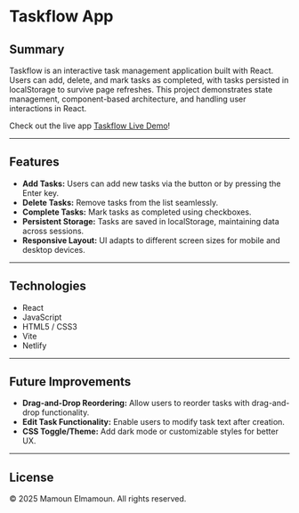 # Taskflow App

## Summary

Taskflow is an interactive task management application built with React. Users can add, delete, and mark tasks as completed, with tasks persisted in localStorage to survive page refreshes. This project demonstrates state management, component-based architecture, and handling user interactions in React.

Check out the live app [Taskflow Live Demo](https://task-flow-mamoun.netlify.app/)!

---

## Features

- **Add Tasks:** Users can add new tasks via the button or by pressing the Enter key.
- **Delete Tasks:** Remove tasks from the list seamlessly.
- **Complete Tasks:** Mark tasks as completed using checkboxes.
- **Persistent Storage:** Tasks are saved in localStorage, maintaining data across sessions.
- **Responsive Layout:** UI adapts to different screen sizes for mobile and desktop devices.

---

## Technologies

- React
- JavaScript
- HTML5 / CSS3
- Vite
- Netlify

---

## Future Improvements

- **Drag-and-Drop Reordering:** Allow users to reorder tasks with drag-and-drop functionality.
- **Edit Task Functionality:** Enable users to modify task text after creation.
- **CSS Toggle/Theme:** Add dark mode or customizable styles for better UX.

---

## License

© 2025 Mamoun Elmamoun. All rights reserved.
